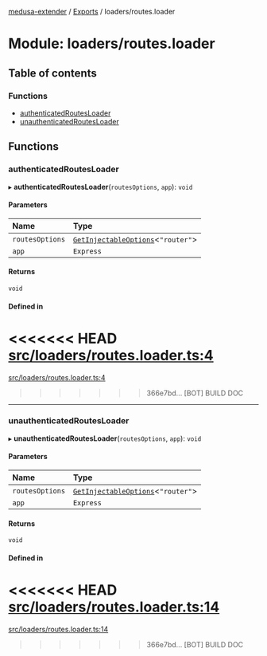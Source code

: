 [medusa-extender](../README.md) / [Exports](../modules.md) / loaders/routes.loader

# Module: loaders/routes.loader

## Table of contents

### Functions

- [authenticatedRoutesLoader](loaders_routes_loader.md#authenticatedroutesloader)
- [unauthenticatedRoutesLoader](loaders_routes_loader.md#unauthenticatedroutesloader)

## Functions

### authenticatedRoutesLoader

▸ **authenticatedRoutesLoader**(`routesOptions`, `app`): `void`

#### Parameters

| Name | Type |
| :------ | :------ |
| `routesOptions` | [`GetInjectableOptions`](types.md#getinjectableoptions)<``"router"``\> |
| `app` | `Express` |

#### Returns

`void`

#### Defined in

<<<<<<< HEAD
[src/loaders/routes.loader.ts:4](https://github.com/adrien2p/medusa-extender/blob/89f7223/src/loaders/routes.loader.ts#L4)
=======
[src/loaders/routes.loader.ts:4](https://github.com/adrien2p/medusa-extender/blob/23cd201/src/loaders/routes.loader.ts#L4)
>>>>>>> 366e7bd... [BOT] BUILD DOC

___

### unauthenticatedRoutesLoader

▸ **unauthenticatedRoutesLoader**(`routesOptions`, `app`): `void`

#### Parameters

| Name | Type |
| :------ | :------ |
| `routesOptions` | [`GetInjectableOptions`](types.md#getinjectableoptions)<``"router"``\> |
| `app` | `Express` |

#### Returns

`void`

#### Defined in

<<<<<<< HEAD
[src/loaders/routes.loader.ts:14](https://github.com/adrien2p/medusa-extender/blob/89f7223/src/loaders/routes.loader.ts#L14)
=======
[src/loaders/routes.loader.ts:14](https://github.com/adrien2p/medusa-extender/blob/23cd201/src/loaders/routes.loader.ts#L14)
>>>>>>> 366e7bd... [BOT] BUILD DOC
